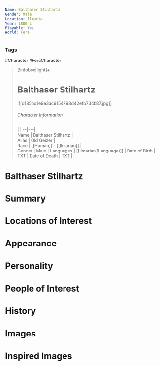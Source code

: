 ```yaml
---
Name: Balthaser Stilhartz
Gender: Male
Location: Ilmaria
Year: 1800 L
Playable: Yes
World: Fera
---
```


### Tags
#Character #FeraCharacter 

> [!infobox|light]+  
> # Balthaser Stilhartz  
> ![[d185bd1e9e3ac9154798d42efb734b87.jpg]]
> ###### Character Information
>  |   |
> --|---|  
> Name | Balthaser Stilhartz |  
> Alias | Old Geizer |  
> Race | [[Human]] - [[Ilmarian]] |  
> Gender | Male |
> Languages | [[Ilmarian (Language)]] |
> Date of Birth | TXT |
> Date of Death | TXT |

# Balthaser Stilhartz

# Summary

# Locations of Interest

# Appearance

# Personality

# People of Interest

# History

# Images

# Inspired Images
